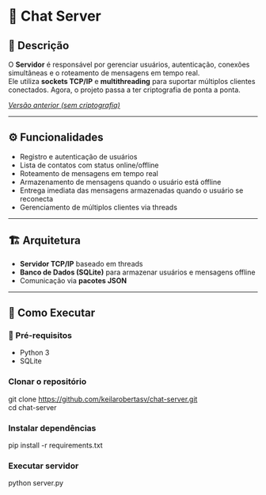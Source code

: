 # 📡 Chat Server

## 📖 Descrição
O **Servidor** é responsável por gerenciar usuários, autenticação, conexões simultâneas e o roteamento de mensagens em tempo real.  
Ele utiliza **sockets TCP/IP** e **multithreading** para suportar múltiplos clientes conectados.
Agora, o projeto passa a ter criptografia de ponta a ponta.

*[Versão anterior (sem criptografia)](https://github.com/keilarobertasv/chat-server)*

---

## ⚙️ Funcionalidades
- Registro e autenticação de usuários  
- Lista de contatos com status online/offline  
- Roteamento de mensagens em tempo real  
- Armazenamento de mensagens quando o usuário está offline  
- Entrega imediata das mensagens armazenadas quando o usuário se reconecta  
- Gerenciamento de múltiplos clientes via threads  

---

## 🏗️ Arquitetura
- **Servidor TCP/IP** baseado em threads  
- **Banco de Dados (SQLite)** para armazenar usuários e mensagens offline  
- Comunicação via **pacotes JSON** 

---

## 🚀 Como Executar

### 🔧 Pré-requisitos
- Python 3  
- SQLite

### Clonar o repositório
git clone https://github.com/keilarobertasv/chat-server.git  
cd chat-server

### Instalar dependências
pip install -r requirements.txt

### Executar servidor
python server.py




